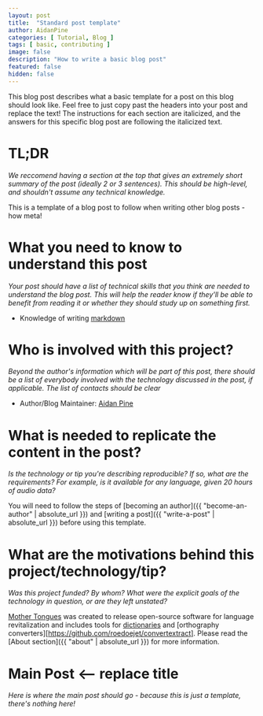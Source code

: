 ```yaml
---
layout: post
title:  "Standard post template"
author: AidanPine
categories: [ Tutorial, Blog ]
tags: [ basic, contributing ]
image: false
description: "How to write a basic blog post"
featured: false
hidden: false
---
```


This blog post describes what a basic template for a post on this blog should look like. Feel free to just copy past the headers into your post and replace the text! The instructions for each section are italicized, and the answers for this specific blog post are following the italicized text.

# TL;DR

*We reccomend having a section at the top that gives an extremely short summary of the post (ideally 2 or 3 sentences). This should be high-level, and shouldn't assume any technical knowledge.*

This is a template of a blog post to follow when writing other blog posts - how meta!

# What you need to know to understand this post

*Your post should have a list of technical skills that you think are needed to understand the blog post. This will help the reader know if they'll be able to benefit from reading it or whether they should study up on something first.*

- Knowledge of writing [markdown](https://www.markdowntutorial.com/)

# Who is involved with this project?

*Beyond the author's information which will be part of this post, there should be a list of everybody involved with the technology discussed in the post, if applicable. The list of contacts should be clear*

- Author/Blog Maintainer: [Aidan Pine](aidanpine.ca)

# What is needed to replicate the content in the post?

*Is the technology or tip you're describing reproducible? If so, what are the requirements? For example, is it available for any language, given 20 hours of audio data?*

You will need to follow the steps of [becoming an author]({{ "become-an-author" | absolute_url }}) and [writing a post]({{ "write-a-post" | absolute_url }}) before using this template.

# What are the motivations behind this project/technology/tip?

*Was this project funded? By whom? What were the explicit goals of the technology in question, or are they left unstated?*

[Mother Tongues](https://mothertongues.org) was created to release open-source software for language revitalization and includes tools for [dictionaries](https://docs.mothertongues.org) and [orthography converters][https://github.com/roedoejet/convertextract]. Please read the [About section]({{ "about" | absolute_url }}) for more information.

# Main Post <-- replace title

*Here is where the main post should go - because this is just a template, there's nothing here!*

